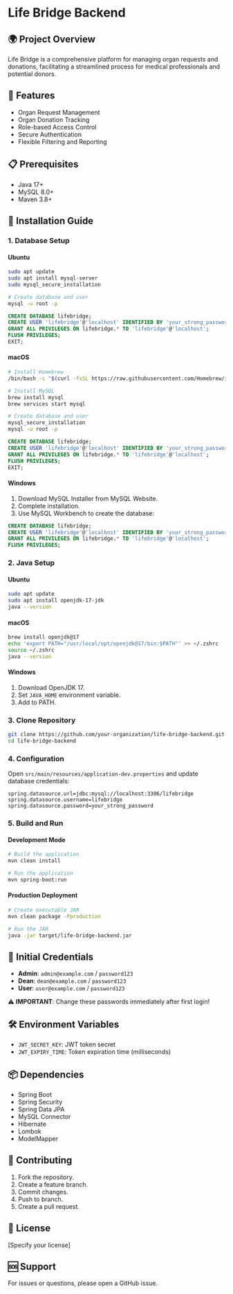 # Life Bridge Backend

## 🌍 Project Overview
Life Bridge is a comprehensive platform for managing organ requests and donations, facilitating a streamlined process for medical professionals and potential donors.

## 🚀 Features
- Organ Request Management
- Organ Donation Tracking
- Role-based Access Control
- Secure Authentication
- Flexible Filtering and Reporting

## 📋 Prerequisites
- Java 17+
- MySQL 8.0+
- Maven 3.8+

## 🔧 Installation Guide

### 1. Database Setup

#### Ubuntu
```bash
sudo apt update
sudo apt install mysql-server
sudo mysql_secure_installation

# Create database and user
mysql -u root -p
```
```sql
CREATE DATABASE lifebridge;
CREATE USER 'lifebridge'@'localhost' IDENTIFIED BY 'your_strong_password';
GRANT ALL PRIVILEGES ON lifebridge.* TO 'lifebridge'@'localhost';
FLUSH PRIVILEGES;
EXIT;
```

#### macOS
```bash
# Install Homebrew
/bin/bash -c "$(curl -fsSL https://raw.githubusercontent.com/Homebrew/install/HEAD/install.sh)"

# Install MySQL
brew install mysql
brew services start mysql

# Create database and user
mysql_secure_installation
mysql -u root -p
```
```sql
CREATE DATABASE lifebridge;
CREATE USER 'lifebridge'@'localhost' IDENTIFIED BY 'your_strong_password';
GRANT ALL PRIVILEGES ON lifebridge.* TO 'lifebridge'@'localhost';
FLUSH PRIVILEGES;
EXIT;
```

#### Windows
1. Download MySQL Installer from MySQL Website.
2. Complete installation.
3. Use MySQL Workbench to create the database:
```sql
CREATE DATABASE lifebridge;
CREATE USER 'lifebridge'@'localhost' IDENTIFIED BY 'your_strong_password';
GRANT ALL PRIVILEGES ON lifebridge.* TO 'lifebridge'@'localhost';
FLUSH PRIVILEGES;
```

### 2. Java Setup

#### Ubuntu
```bash
sudo apt update
sudo apt install openjdk-17-jdk
java --version
```

#### macOS
```bash
brew install openjdk@17
echo 'export PATH="/usr/local/opt/openjdk@17/bin:$PATH"' >> ~/.zshrc
source ~/.zshrc
java --version
```

#### Windows
1. Download OpenJDK 17.
2. Set `JAVA_HOME` environment variable.
3. Add to PATH.

### 3. Clone Repository
```bash
git clone https://github.com/your-organization/life-bridge-backend.git
cd life-bridge-backend
```

### 4. Configuration
Open `src/main/resources/application-dev.properties` and update database credentials:
```properties
spring.datasource.url=jdbc:mysql://localhost:3306/lifebridge
spring.datasource.username=lifebridge
spring.datasource.password=your_strong_password
```

### 5. Build and Run

#### Development Mode
```bash
# Build the application
mvn clean install

# Run the application
mvn spring-boot:run
```

#### Production Deployment
```bash
# Create executable JAR
mvn clean package -Pproduction

# Run the JAR
java -jar target/life-bridge-backend.jar
```

## 🔐 Initial Credentials
- **Admin**: `admin@example.com` / `password123`
- **Dean**: `dean@example.com` / `password123`
- **User**: `user@example.com` / `password123`

⚠️ **IMPORTANT**: Change these passwords immediately after first login!

## 🛠 Environment Variables
- `JWT_SECRET_KEY`: JWT token secret
- `JWT_EXPIRY_TIME`: Token expiration time (milliseconds)

## 📦 Dependencies
- Spring Boot
- Spring Security
- Spring Data JPA
- MySQL Connector
- Hibernate
- Lombok
- ModelMapper

## 🤝 Contributing
1. Fork the repository.
2. Create a feature branch.
3. Commit changes.
4. Push to branch.
5. Create a pull request.

## 📄 License
[Specify your license]

## 🆘 Support
For issues or questions, please open a GitHub issue.

